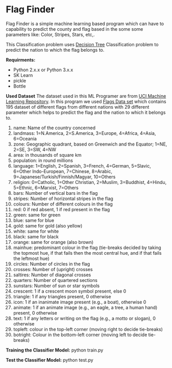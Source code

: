 # Flag Finder
Flag Finder is a simple machine learning based program which can have to capability to predict the county and flag based in the some
some parameters like: Color, Stripes, Stars, etc,.

This Classification problem uses <a href="https://en.wikipedia.org/wiki/Decision_tree">Decision Tree</a> Classification problem to predict the nation to which the flag belongs to. 

<b>Requirments:</b>
<ul><li>Python 2.x.x or Python 3.x.x</li><li>SK Learn</li><li>pickle</li><li>Bottle</li></ul>

<b>Used Dataset</b>
The dataset used in this ML Programer are from <a href="https://archive.ics.uci.edu/ml/index.php">UCI Machine Learning Repository</a>. In this program we used <a href="https://archive.ics.uci.edu/ml/datasets/Flags">Flags Data set</a>
which contains 195 dataset of different flags from different nations with 29 different parameter which helps to predict the flag and the nation to which it belongs to. 

1. name: Name of the country concerned
2. landmass: 1=N.America, 2=S.America, 3=Europe, 4=Africa, 4=Asia, 6=Oceania
3. zone: Geographic quadrant, based on Greenwich and the Equator; 1=NE, 2=SE, 3=SW, 4=NW
4. area: in thousands of square km
5. population: in round millions
6. language: 1=English, 2=Spanish, 3=French, 4=German, 5=Slavic, 6=Other Indo-European, 7=Chinese, 8=Arabic, 9=Japanese/Turkish/Finnish/Magyar, 10=Others
7. religion: 0=Catholic, 1=Other Christian, 2=Muslim, 3=Buddhist, 4=Hindu, 5=Ethnic, 6=Marxist, 7=Others
8. bars: Number of vertical bars in the flag
9. stripes: Number of horizontal stripes in the flag
10. colours: Number of different colours in the flag
11. red: 0 if red absent, 1 if red present in the flag
12. green: same for green
13. blue: same for blue
14. gold: same for gold (also yellow)
15. white: same for white
16. black: same for black
17. orange: same for orange (also brown)
18. mainhue: predominant colour in the flag (tie-breaks decided by taking the topmost hue, if that fails then the most central hue, and if that fails the leftmost hue)
19. circles: Number of circles in the flag
20. crosses: Number of (upright) crosses
21. saltires: Number of diagonal crosses
22. quarters: Number of quartered sections
23. sunstars: Number of sun or star symbols
24. crescent: 1 if a crescent moon symbol present, else 0
25. triangle: 1 if any triangles present, 0 otherwise
26. icon: 1 if an inanimate image present (e.g., a boat), otherwise 0
27. animate: 1 if an animate image (e.g., an eagle, a tree, a human hand) present, 0 otherwise
28. text: 1 if any letters or writing on the flag (e.g., a motto or slogan), 0 otherwise
29. topleft: colour in the top-left corner (moving right to decide tie-breaks)
30. botright: Colour in the bottom-left corner (moving left to decide tie-breaks)

<b>Training the Classifier Model:</b>
python train.py

<b>Test the Classifier Model:</b>
python test.py
